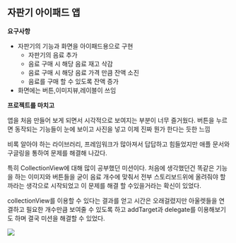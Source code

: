 ## 자판기 아이패드 앱

**요구사항**

- 자판기의 기능과 화면을 아이패드용으로 구현
  - 자판기의 음료 추가
  - 음료 구매 시 해당 음료 재고 삭감
  - 음료 구매 시 해당 음료 가격 만큼 잔액 소진
  - 음료를 구매 할 수 있도록 잔액 증가
- 화면에는 버튼,이미지뷰,레이블이 쓰임

**프로젝트를 마치고**

앱을 처음 만들어 보게 되면서 시각적으로 보여지는 부분이 너무 즐거웠다. 버튼을 누르면 동작되는 기능들이 눈에 보이고 사진을 넣고 이제 진짜 뭔가 한다는 듯한 느낌

비록 알아야 하는 라이브러리, 프레임워크가 많아져서 답답하고 힘들었지만 애플 문서와 구글링을 통하여 문제를 해결해 나갔다.

특히 CollectionView에 대해 많이 공부했던 미션이다. 처음에 생각했던건 똑같은 기능을 하는 이미지와 버튼들을 굳이 음료 개수에 맞춰서 전부 스토리보드위에 올려줘야 할까라는 생각으로 시작되었고 이 문제를 해결 할 수있을거라는 확신이 있었다. 

collectionView를 이용할 수 있다는 결과를 얻고 시간은 오래걸렸지만 아울렛들을 연결하고 필요한 개수만큼 보여줄 수 있도록 하고 addTarget과 delegate를 이용해보기도 하며 결국 미션을 해결할 수 있었다.

<img src="https://user-images.githubusercontent.com/31604976/69126733-35d60700-0aec-11ea-8a39-e6eb7a325fb3.png">